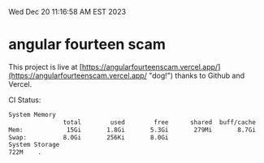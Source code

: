 Wed Dec 20 11:16:58 AM EST 2023

# angular fourteen scam


This project is live at [https://angularfourteenscam.vercel.app/](https://angularfourteenscam.vercel.app/ "dog!") thanks to Github and Vercel.

CI Status: 

```bash
System Memory
               total        used        free      shared  buff/cache   available
Mem:            15Gi       1.8Gi       5.3Gi       279Mi       8.7Gi        13Gi
Swap:          8.0Gi       256Ki       8.0Gi
System Storage
722M	.
```
```bash
